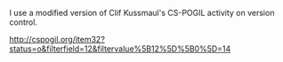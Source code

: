 I use a modified version of Clif Kussmaul's CS-POGIL activity on version control.

http://cspogil.org/item32?status=o&filterfield=12&filtervalue%5B12%5D%5B0%5D=14
